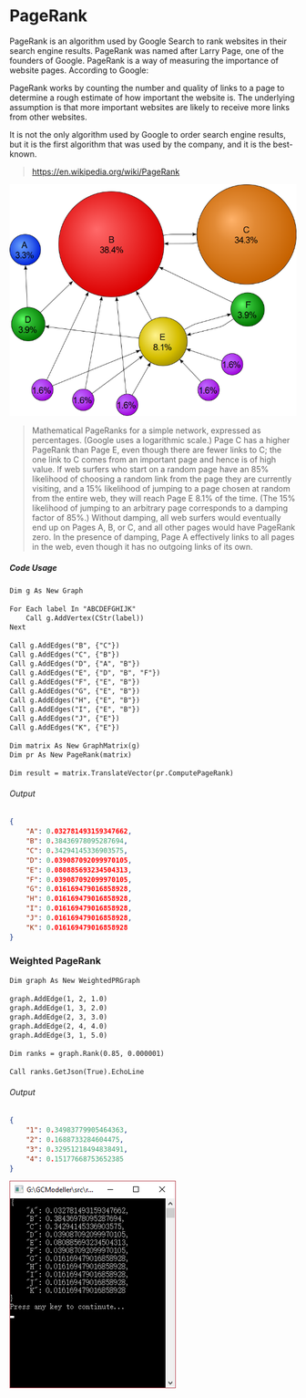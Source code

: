 # PageRank

PageRank is an algorithm used by Google Search to rank websites in their search engine results. PageRank was named after Larry Page, one of the founders of Google. PageRank is a way of measuring the importance of website pages. According to Google:

PageRank works by counting the number and quality of links to a page to determine a rough estimate of how important the website is. The underlying assumption is that more important websites are likely to receive more links from other websites.

It is not the only algorithm used by Google to order search engine results, but it is the first algorithm that was used by the company, and it is the best-known.

> https://en.wikipedia.org/wiki/PageRank

![](./PageRanks-Example.png)

> Mathematical PageRanks for a simple network, expressed as percentages. (Google uses a logarithmic scale.) Page C has a higher PageRank than Page E, even though there are fewer links to C; the one link to C comes from an important page and hence is of high value. If web surfers who start on a random page have an 85% likelihood of choosing a random link from the page they are currently visiting, and a 15% likelihood of jumping to a page chosen at random from the entire web, they will reach Page E 8.1% of the time. (The 15% likelihood of jumping to an arbitrary page corresponds to a damping factor of 85%.) Without damping, all web surfers would eventually end up on Pages A, B, or C, and all other pages would have PageRank zero. In the presence of damping, Page A effectively links to all pages in the web, even though it has no outgoing links of its own.


##### Code Usage

```vbnet
Dim g As New Graph

For Each label In "ABCDEFGHIJK"
	Call g.AddVertex(CStr(label))
Next

Call g.AddEdges("B", {"C"})
Call g.AddEdges("C", {"B"})
Call g.AddEdges("D", {"A", "B"})
Call g.AddEdges("E", {"D", "B", "F"})
Call g.AddEdges("F", {"E", "B"})
Call g.AddEdges("G", {"E", "B"})
Call g.AddEdges("H", {"E", "B"})
Call g.AddEdges("I", {"E", "B"})
Call g.AddEdges("J", {"E"})
Call g.AddEdges("K", {"E"})

Dim matrix As New GraphMatrix(g)
Dim pr As New PageRank(matrix)

Dim result = matrix.TranslateVector(pr.ComputePageRank)
```

###### Output

```json
{
    "A": 0.032781493159347662,
    "B": 0.38436978095287694,
    "C": 0.34294145336903575,
    "D": 0.039087092099970105,
    "E": 0.080885693234504313,
    "F": 0.039087092099970105,
    "G": 0.016169479016858928,
    "H": 0.016169479016858928,
    "I": 0.016169479016858928,
    "J": 0.016169479016858928,
    "K": 0.016169479016858928
}
```

### Weighted PageRank

```vbnet
Dim graph As New WeightedPRGraph

graph.AddEdge(1, 2, 1.0)
graph.AddEdge(1, 3, 2.0)
graph.AddEdge(2, 3, 3.0)
graph.AddEdge(2, 4, 4.0)
graph.AddEdge(3, 1, 5.0)

Dim ranks = graph.Rank(0.85, 0.000001)

Call ranks.GetJson(True).EchoLine
```

###### Output

```json
{
    "1": 0.34983779905464363,
    "2": 0.1688733284604475,
    "3": 0.32951218494838491,
    "4": 0.15177668753652385
}
```

![](./pagerank-result.png)
